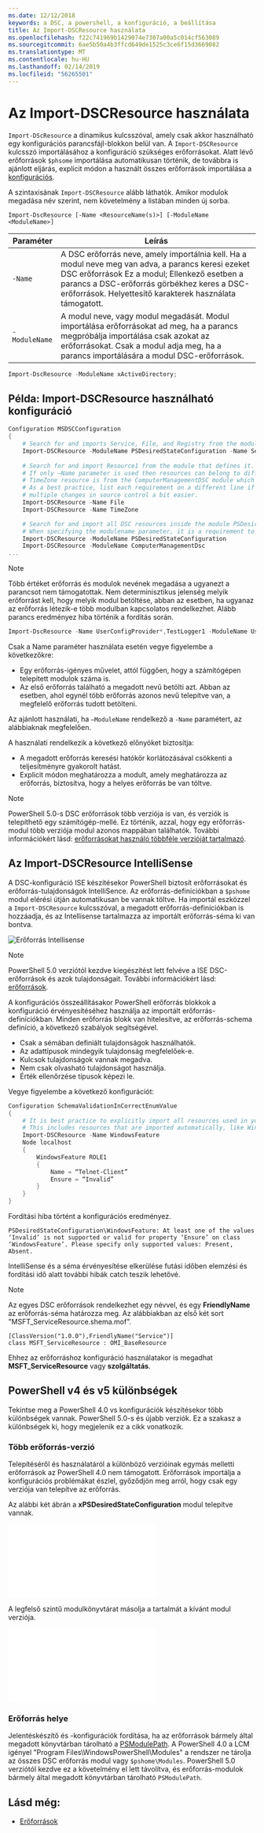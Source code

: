 ```yaml
---
ms.date: 12/12/2018
keywords: a DSC, a powershell, a konfiguráció, a beállítása
title: Az Import-DSCResource használata
ms.openlocfilehash: f22c741969b1429074e7307a00a5c014cf563089
ms.sourcegitcommit: 6ae5b50a4b3ffcd649de1525c3ce6f15d3669082
ms.translationtype: MT
ms.contentlocale: hu-HU
ms.lasthandoff: 02/14/2019
ms.locfileid: "56265501"
---
```

# <a name="using-import-dscresource"></a>Az Import-DSCResource használata

`Import-DScResource` a dinamikus kulcsszóval, amely csak akkor használható egy konfigurációs parancsfájl-blokkon belül van. A `Import-DSCResource` kulcsszó importálásához a konfiguráció szükséges erőforrásokat. Alatt lévő erőforrások `$phsome` importálása automatikusan történik, de továbbra is ajánlott eljárás, explicit módon a használt összes erőforrások importálása a [konfigurációs](Configurations.md).

A szintaxisának `Import-DSCResource` alább láthatók.  Amikor modulok megadása név szerint, nem követelmény a listában minden új sorba.

```syntax
Import-DscResource [-Name <ResourceName(s)>] [-ModuleName <ModuleName>]
```

|Paraméter  |Leírás  |
|---------|---------|
|`-Name`|A DSC erőforrás neve, amely importálnia kell. Ha a modul neve meg van adva, a parancs keresi ezeket DSC erőforrások Ez a modul; Ellenkező esetben a parancs a DSC-erőforrás görbékhez keres a DSC-erőforrások. Helyettesítő karakterek használata támogatott.|
|`-ModuleName`|A modul neve, vagy modul megadását.  Modul importálása erőforrásokat ad meg, ha a parancs megpróbálja importálása csak azokat az erőforrásokat. Csak a modul adja meg, ha a parancs importálására a modul DSC-erőforrások.|

```powershell
Import-DscResource -ModuleName xActiveDirectory;
```

## <a name="example-use-import-dscresource-within-a-configuration"></a>Példa: Import-DSCResource használható konfiguráció

```powershell
Configuration MSDSCConfiguration
{
    # Search for and imports Service, File, and Registry from the module PSDesiredStateConfiguration.
    Import-DSCResource -ModuleName PSDesiredStateConfiguration -Name Service, File, Registry
    
    # Search for and import Resource1 from the module that defines it.
    # If only –Name parameter is used then resources can belong to different PowerShell modules as well.
    # TimeZone resource is from the ComputerManagementDSC module which is not installed by default.
    # As a best practice, list each requirement on a different line if possible.  This makes reviewing
    # multiple changes in source control a bit easier.
    Import-DSCResource -Name File
    Import-DSCResource -Name TimeZone

    # Search for and import all DSC resources inside the module PSDesiredStateConfiguration.
    # When specifying the modulename parameter, it is a requirement to list each on a new line.
    Import-DSCResource -ModuleName PSDesiredStateConfiguration
    Import-DSCResource -ModuleName ComputerManagementDsc
...
```

> [!NOTE]
> Több értéket erőforrás és modulok nevének megadása a ugyanezt a parancsot nem támogatottak. Nem determinisztikus jelenség melyik erőforrást kell, hogy melyik modul betöltése, abban az esetben, ha ugyanaz az erőforrás létezik-e több modulban kapcsolatos rendelkezhet. Alább parancs eredményez hiba történik a fordítás során.
>
> ```powershell
> Import-DscResource -Name UserConfigProvider*,TestLogger1 -ModuleName UserConfigProv,PsModuleForTestLogger
> ```

Csak a Name paraméter használata esetén vegye figyelembe a következőkre:

- Egy erőforrás-igényes művelet, attól függően, hogy a számítógépen telepített modulok száma is.
- Az első erőforrás található a megadott nevű betölti azt. Abban az esetben, ahol egynél több erőforrás azonos nevű telepítve van, a megfelelő erőforrás tudott betölteni.

Az ajánlott használati, ha `–ModuleName` rendelkező a `-Name` paramétert, az alábbiaknak megfelelően.

A használati rendelkezik a következő előnyöket biztosítja:

- A megadott erőforrás keresési hatókör korlátozásával csökkenti a teljesítményre gyakorolt hatást.
- Explicit módon meghatározza a modult, amely meghatározza az erőforrás, biztosítva, hogy a helyes erőforrás be van töltve.

> [!NOTE]
> PowerShell 5.0-s DSC erőforrások több verziója is van, és verziók is telepíthető egy számítógép-mellé. Ez történik, azzal, hogy egy erőforrás-modul több verziója modul azonos mappában találhatók.
> További információkért lásd: [erőforrásokat használó többféle verzióját tartalmazó](sxsresource.md).

## <a name="intellisense-with-import-dscresource"></a>Az Import-DSCResource IntelliSense

A DSC-konfiguráció ISE készítésekor PowerShell biztosít erőforrásokat és erőforrás-tulajdonságok IntelliSence. Az erőforrás-definíciókban a `$pshome` modul elérési útján automatikusan be vannak töltve. Ha importál eszközzel a `Import-DSCResource` kulcsszóval, a megadott erőforrás-definíciókban is hozzáadja, és az Intellisense tartalmazza az importált erőforrás-séma ki van bontva.

![Erőforrás Intellisense](/media/resource-intellisense.png)

> [!NOTE]
> PowerShell 5.0 verziótól kezdve kiegészítést lett felvéve a ISE DSC-erőforrások és azok tulajdonságait. További információkért lásd: [erőforrások](../resources/resources.md).

A konfigurációs összeállításakor PowerShell erőforrás blokkok a konfiguráció érvényesítéséhez használja az importált erőforrás-definíciókban.
Minden erőforrás blokk van hitelesítve, az erőforrás-schema definíció, a következő szabályok segítségével.

- Csak a sémában definiált tulajdonságok használhatók.
- Az adattípusok mindegyik tulajdonság megfelelőek-e.
- Kulcsok tulajdonságok vannak megadva.
- Nem csak olvasható tulajdonságot használja.
- Érték ellenőrzése típusok képezi le.

Vegye figyelembe a következő konfigurációt:

```powershell
Configuration SchemaValidationInCorrectEnumValue
{
    # It is best practice to explicitly import all resources used in your Configuration.
    # This includes resources that are imported automatically, like WindowsFeature.
    Import-DSCResource -Name WindowsFeature
    Node localhost
    {
        WindowsFeature ROLE1
        {
            Name = “Telnet-Client”
            Ensure = “Invalid”
        }
    }
}
```

Fordítási hiba történt a konfigurációs eredményez.

```output
PSDesiredStateConfiguration\WindowsFeature: At least one of the values ‘Invalid’ is not supported or valid for property ‘Ensure’ on class ‘WindowsFeature’. Please specify only supported values: Present, Absent.
```

IntelliSense és a séma érvényesítése elkerülése futási időben elemzési és fordítási idő alatt további hibák catch teszik lehetővé.

> [!NOTE]
> Az egyes DSC erőforrások rendelkezhet egy névvel, és egy **FriendlyName** az erőforrás-séma határozza meg. Az alábbiakban az első két sort "MSFT_ServiceResource.shema.mof".
> ```syntax
> [ClassVersion("1.0.0"),FriendlyName("Service")]
> class MSFT_ServiceResource : OMI_BaseResource
> ```
> Ehhez az erőforráshoz konfiguráció használatakor is megadhat **MSFT_ServiceResource** vagy **szolgáltatás**.

## <a name="powershell-v4-and-v5-differences"></a>PowerShell v4 és v5 különbségek

Tekintse meg a PowerShell 4.0 vs konfigurációk készítésekor több különbségek vannak. PowerShell 5.0-s és újabb verziók. Ez a szakasz a különbségek ki, hogy megjelenik ez a cikk vonatkozik.

### <a name="multiple-resource-versions"></a>Több erőforrás-verzió

Telepítéséről és használatáról a különböző verzióinak egymás melletti erőforrások az PowerShell 4.0 nem támogatott. Erőforrások importálja a konfigurációs problémákat észlel, győződjön meg arról, hogy csak egy verziója van telepítve az erőforrás.

Az alábbi két ábrán a **xPSDesiredStateConfiguration** modul telepítve vannak.

![Rögzített több erőforrás-verzió](/media/multiple-resource-versions-broken.md)

A legfelső szintű modulkönyvtárat másolja a tartalmát a kívánt modul verziója.

![Rögzített több erőforrás-verzió](/media/multiple-resource-versions-fixed.md)

### <a name="resource-location"></a>Erőforrás helye

Jelentéskészítő és -konfigurációk fordítása, ha az erőforrások bármely által megadott könyvtárban tárolható a [PSModulePath](/powershell/developer/module/modifying-the-psmodulepath-installation-path). A PowerShell 4.0 a LCM igényel "Program Files\WindowsPowerShell\Modules" a rendszer ne tárolja az összes DSC erőforrás modul vagy `$pshome\Modules`. PowerShell 5.0 verziótól kezdve ez a követelmény el lett távolítva, és erőforrás-modulok bármely által megadott könyvtárban tárolható `PSModulePath`.

## <a name="see-also"></a>Lásd még:

- [Erőforrások](../resources/resources.md)
